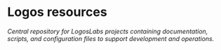 # Logos resources
*Central repository for LogosLabs projects containing documentation, scripts, and configuration files to support development and operations.*
